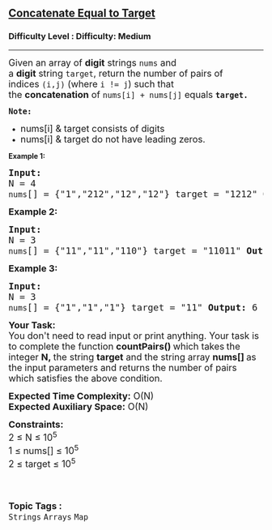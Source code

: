 <h2><a href="https://www.geeksforgeeks.org/problems/concatenate-equal-to-target/1">Concatenate Equal to Target</a></h2><h3>Difficulty Level : Difficulty: Medium</h3><hr><div class="problems_problem_content__Xm_eO"><p><span style="font-size: 18px;">Given an array of&nbsp;<strong>digit</strong>&nbsp;strings&nbsp;<code>nums</code>&nbsp;and a&nbsp;<strong>digit</strong>&nbsp;string&nbsp;<code>target</code>, return&nbsp;the number of pairs of indices&nbsp;<code>(i,j)</code><em>&nbsp;</em>(where&nbsp;<code>i != j</code>) such that the&nbsp;<strong>concatenation</strong>&nbsp;of&nbsp;<code>nums[i] + nums[j]</code>&nbsp;equals&nbsp;<strong><code>target.</code></strong></span></p>
<p><span style="font-size: 18px;"><strong><code>Note:</code></strong></span></p>
<ul>
<li><span style="font-size: 18px;">nums[i] &amp; target consists of digits</span></li>
<li><span style="font-size: 18px;">nums[i] &amp; target do not have leading zeros.</span></li>
</ul>
<p><strong>Example 1:</strong></p>
<pre><span style="font-size: 18px;"><strong>Input:</strong>
N = 4 
<code>nums</code>[] = {"1","212","12","12"} target = "1212" <strong>Output:</strong> 3 <strong>Explanation:</strong> We can obtain target = "1212" by concatenating: <code>nums</code>[0] = "1" with <code>nums</code>[1] = "212" <code>nums</code>[2] = "12" with <code>nums</code>[3] = "12" <code>nums</code>[3] = "12" with <code>nums</code>[2] = "12" </span></pre>
<p><span style="font-size: 18px;"><strong>Example 2:</strong></span></p>
<pre><span style="font-size: 18px;"><strong>Input: </strong>
N = 3
<code>nums</code>[] = {"11","11","110"} target = "11011" <strong>Output:</strong> 2 <strong>Explanation: </strong>We can obtain target = "11011" by concatenating: <code>nums</code>[2] = "110" with <code>nums</code>[0] = "11" <code>nums</code>[2] = "110" with <code>nums</code>[1] = "11"</span></pre>
<p><span style="font-size: 18px;"><strong>Example 3:</strong></span></p>
<pre><span style="font-size: 18px;"><strong>Input: </strong>
N = 3
<code>nums</code>[] = {"1","1","1"} target = "11" <strong>Output:</strong> 6 <strong>Explanation: </strong>We can obtain target = "11" by concatenating: <code>nums</code>[0] = "1" with <code>nums</code>[1] = "1" <code>nums</code>[1] = "1" with <code>nums</code>[0] = "1" <code>nums</code>[0] = "1" with <code>nums</code>[2] = "1" <code>nums</code>[2] = "1" with <code>nums</code>[0] = "1" <code>nums</code>[1] = "1" with <code>nums</code>[2] = "1" <code>nums</code>[2] = "1" with <code>nums</code>[1] = "1"</span></pre>
<p><span style="font-size: 18px;"><strong>Your Task:</strong><br>You don't need to read input or print anything. Your task is to complete the function&nbsp;<strong>countPairs()&nbsp;</strong>which takes<strong>&nbsp;</strong>the integer&nbsp;<strong>N,&nbsp;</strong>the string&nbsp;<strong>target</strong>&nbsp;and the string array&nbsp;<strong>nums[]&nbsp;</strong>as the input parameters and returns the number of pairs which satisfies the above condition.</span></p>
<p><span style="font-size: 18px;"><strong>Expected Time Complexity:</strong>&nbsp;O(N)<br><strong>Expected Auxiliary Space:</strong>&nbsp;O(N)</span></p>
<p><span style="font-size: 18px;"><strong>Constraints:</strong><br>2 ≤ N&nbsp;≤ 10<sup>5</sup><br>1 ≤ nums[]&nbsp;≤ 10<sup>5</sup></span><br><span style="font-size: 18px;">2 ≤ target ≤ 10<sup>5</sup></span><br>&nbsp;</p></div><br><p><span style=font-size:18px><strong>Topic Tags : </strong><br><code>Strings</code>&nbsp;<code>Arrays</code>&nbsp;<code>Map</code>&nbsp;